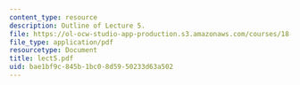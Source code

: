```yaml
---
content_type: resource
description: Outline of Lecture 5.
file: https://ol-ocw-studio-app-production.s3.amazonaws.com/courses/18-413-error-correcting-codes-laboratory-spring-2004/bae1bf9c845b1bc08d5950233d63a502_lect5.pdf
file_type: application/pdf
resourcetype: Document
title: lect5.pdf
uid: bae1bf9c-845b-1bc0-8d59-50233d63a502
---
```

